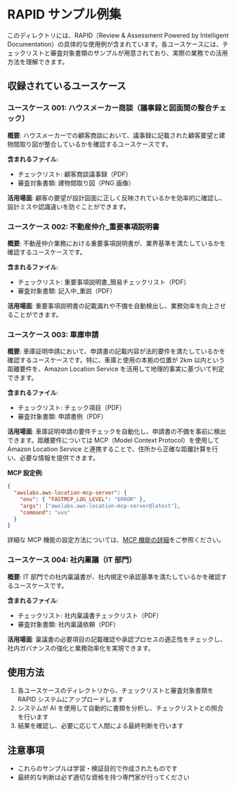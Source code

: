 # RAPID サンプル例集

このディレクトリには、RAPID（Review & Assessment Powered by Intelligent Documentation）の具体的な使用例が含まれています。各ユースケースには、チェックリストと審査対象書類のサンプルが用意されており、実際の業務での活用方法を理解できます。

## 収録されているユースケース

### ユースケース 001: ハウスメーカー商談（議事録と図面間の整合チェック）

**概要**: ハウスメーカーでの顧客商談において、議事録に記載された顧客要望と建物間取り図が整合しているかを確認するユースケースです。

**含まれるファイル**:

- チェックリスト: 顧客商談議事録（PDF）
- 審査対象書類: 建物間取り図（PNG 画像）

**活用場面**: 顧客の要望が設計図面に正しく反映されているかを効率的に確認し、設計ミスや認識違いを防ぐことができます。

### ユースケース 002: 不動産仲介\_重要事項説明書

**概要**: 不動産仲介業務における重要事項説明書が、業界基準を満たしているかを確認するユースケースです。

**含まれるファイル**:

- チェックリスト: 重要事項説明書\_簡易チェックリスト（PDF）
- 審査対象書類: 記入中\_重説（PDF）

**活用場面**: 重要事項説明書の記載漏れや不備を自動検出し、業務効率を向上させることができます。

### ユースケース 003: 車庫申請

**概要**: 車庫証明申請において、申請書の記載内容が法的要件を満たしているかを確認するユースケースです。特に、車庫と使用の本拠の位置が 2km 以内という距離要件を、Amazon Location Service を活用して地理的事実に基づいて判定できます。

**含まれるファイル**:

- チェックリスト: チェック項目（PDF）
- 審査対象書類: 申請書例（PDF）

**活用場面**: 車庫証明申請の要件チェックを自動化し、申請書の不備を事前に検出できます。距離要件については MCP（Model Context Protocol）を使用して Amazon Location Service と連携することで、住所から正確な距離計算を行い、必要な情報を提供できます。

**MCP 設定例**:

```json
{
  "awslabs.aws-location-mcp-server": {
    "env": { "FASTMCP_LOG_LEVEL": "ERROR" },
    "args": ["awslabs.aws-location-mcp-server@latest"],
    "command": "uvx"
  }
}
```

詳細な MCP 機能の設定方法については、[MCP 機能の詳細](../../docs/ja/mcp-features.md)をご参照ください。

### ユースケース 004: 社内稟議（IT 部門）

**概要**: IT 部門での社内稟議書が、社内規定や承認基準を満たしているかを確認するユースケースです。

**含まれるファイル**:

- チェックリスト: 社内稟議書チェックリスト（PDF）
- 審査対象書類: 社内稟議依頼（PDF）

**活用場面**: 稟議書の必要項目の記載確認や承認プロセスの適正性をチェックし、社内ガバナンスの強化と業務効率化を実現できます。

## 使用方法

1. 各ユースケースのディレクトリから、チェックリストと審査対象書類を RAPID システムにアップロードします
2. システムが AI を使用して自動的に書類を分析し、チェックリストとの照合を行います
3. 結果を確認し、必要に応じて人間による最終判断を行います

## 注意事項

- これらのサンプルは学習・検証目的で作成されたものです
- 最終的な判断は必ず適切な資格を持つ専門家が行ってください

